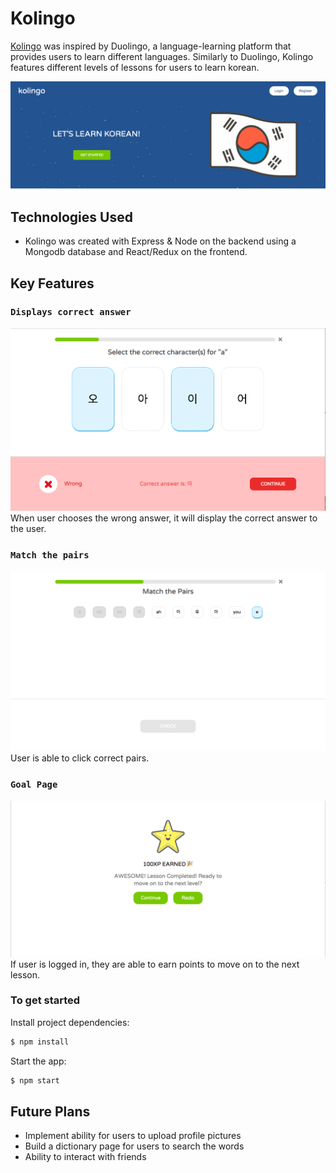 # Kolingo
[Kolingo](http://kolingo-app.herokuapp.com/) was inspired by Duolingo, a language-learning platform that provides users to learn different languages. Similarly to Duolingo, Kolingo features different levels of lessons for users to learn korean.

![front page](client/public/Front_pg.png)

## Technologies Used
* Kolingo was created with Express & Node on the backend using a Mongodb database and React/Redux on the frontend.

## Key Features

### `Displays correct answer`
![frontpage](client/public/alphabetpg.png)
When user chooses the wrong answer, it will display the correct answer to the user.

### `Match the pairs`
![frontpage](client/public/matchingpg.png)
User is able to click correct pairs. 

### `Goal Page`
![frontpage](client/public/Goalpg.png)
If user is logged in, they are able to earn points to move on to the next lesson. 

### To get started

Install project dependencies:

```sh
$ npm install
```
Start the app:

```sh
$ npm start
```

## Future Plans
* Implement ability for users to upload profile pictures
* Build a dictionary page for users to search the words
* Ability to interact with friends

